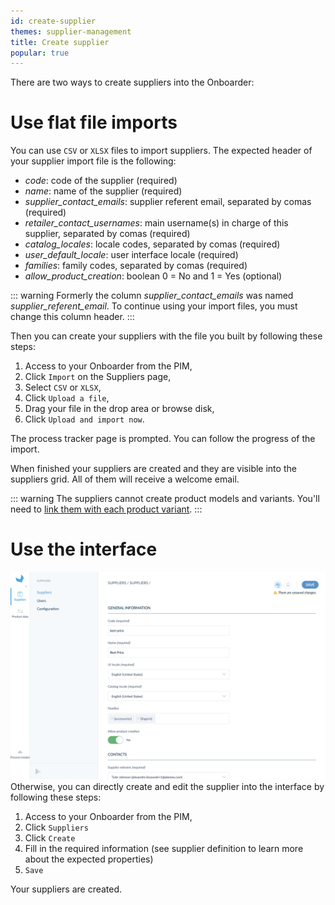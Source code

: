 ```yaml
---
id: create-supplier
themes: supplier-management
title: Create supplier
popular: true
---
```

There are two ways to create suppliers into the Onboarder:

# Use flat file imports

You can use `CSV` or `XLSX` files to import suppliers. The expected header of your supplier import file is the following:
* _code_: code of the supplier (required)
* _name_: name of the supplier (required)
* _supplier_contact_emails_: supplier referent email, separated by comas (required)
* _retailer_contact_usernames_: main username(s) in charge of this supplier, separated by comas (required)
* _catalog_locales_: locale codes, separated by comas (required)
* _user_default_locale_: user interface locale (required)
* _families_: family codes, separated by comas (required)
* _allow_product_creation_: boolean 0 = No and 1 = Yes (optional)

::: warning
Formerly the column _supplier_contact_emails_ was named _supplier_referent_email_. To continue using your import files, you must change this column header.
:::

Then you can create your suppliers with the file you built by following these steps:
1. Access to your Onboarder from the PIM,
1. Click `Import` on the Suppliers page,
1. Select `CSV` or `XLSX`,
1. Click `Upload a file`,
1. Drag your file in the drop area or browse disk,
1. Click `Upload and import now`.

The process tracker page is prompted. You can follow the progress of the import.

When finished your suppliers are created and they are visible into the suppliers grid. All of them will receive a welcome email.

::: warning
The suppliers cannot create product models and variants. You'll need to [link them with each product variant](/onboarder/articles/define-product-supplier.html).
:::

# Use the interface

![Create a supplier with the User Interface](../img/RETAILER_Suppliers_Suppliers_CreateASupplier.png)
Otherwise, you can directly create and edit the supplier into the interface by following these steps:
1. Access to your Onboarder from the PIM,
1. Click `Suppliers`
1. Click `Create`
1. Fill in the required information (see supplier definition to learn more about the expected properties)
1. `Save`

Your suppliers are created.
